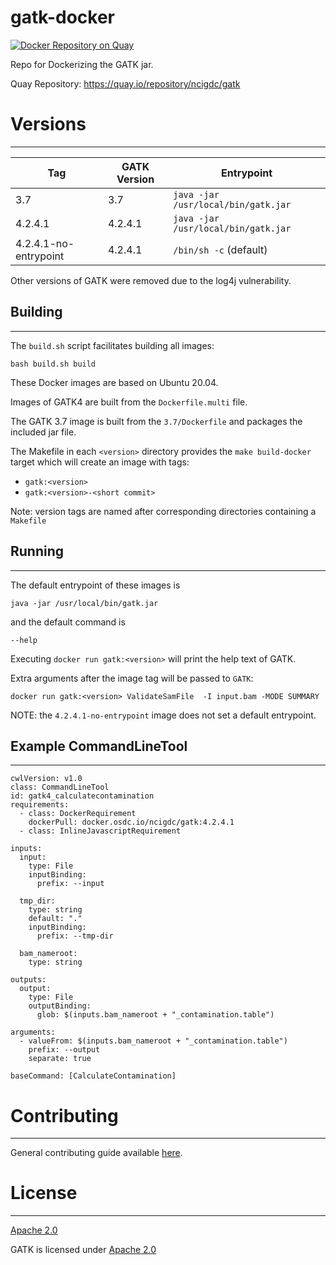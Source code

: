 # gatk-docker

[![Docker Repository on Quay](https://quay.io/repository/ncigdc/gatk/status?token=7028d589-285d-44f6-a5be-d4858c613eb6 "Docker Repository on Quay")](https://quay.io/repository/ncigdc/gatk)

Repo for Dockerizing the GATK jar.

Quay Repository: https://quay.io/repository/ncigdc/gatk

# Versions
---

| Tag                   | GATK Version | Entrypoint                          |
|-----------------------|--------------|-------------------------------------|
| 3.7                   | 3.7          | `java -jar /usr/local/bin/gatk.jar` |
| 4.2.4.1               | 4.2.4.1      | `java -jar /usr/local/bin/gatk.jar` |
| 4.2.4.1-no-entrypoint | 4.2.4.1      | `/bin/sh -c` (default)              |

Other versions of GATK were removed due to the log4j vulnerability.

## Building
---

The `build.sh` script facilitates building all images:

`bash build.sh build`

These Docker images are based on Ubuntu 20.04.

Images of GATK4 are built from the `Dockerfile.multi` file.

The GATK 3.7 image is built from the `3.7/Dockerfile` and packages the included jar file.

The Makefile in each `<version>` directory provides the `make build-docker` target which will create an image with tags:

* `gatk:<version>`
* `gatk:<version>-<short commit>`

Note: version tags are named after corresponding directories containing a `Makefile`

## Running
---
The default entrypoint of these images is

```
java -jar /usr/local/bin/gatk.jar
```

and the default command is

```
--help
```

Executing `docker run gatk:<version>` will print the help text of GATK.

Extra arguments after the image tag will be passed to `GATK`:

`docker run gatk:<version> ValidateSamFile  -I input.bam -MODE SUMMARY`

NOTE: the `4.2.4.1-no-entrypoint` image does not set a default entrypoint.

## Example CommandLineTool
---

```
cwlVersion: v1.0
class: CommandLineTool
id: gatk4_calculatecontamination
requirements:
  - class: DockerRequirement
    dockerPull: docker.osdc.io/ncigdc/gatk:4.2.4.1
  - class: InlineJavascriptRequirement

inputs:
  input:
    type: File
    inputBinding:
      prefix: --input

  tmp_dir:
    type: string
    default: "."
    inputBinding:
      prefix: --tmp-dir

  bam_nameroot:
    type: string

outputs:
  output:
    type: File
    outputBinding:
      glob: $(inputs.bam_nameroot + "_contamination.table")

arguments:
  - valueFrom: $(inputs.bam_nameroot + "_contamination.table")
    prefix: --output
    separate: true

baseCommand: [CalculateContamination]
```

# Contributing
---

General contributing guide available [here](https://github.com/NCI-GDC/portal-ui/blob/develop/CONTRIBUTING.md).

# License
---

[Apache 2.0](./LICENSE)

GATK is licensed under [Apache 2.0](https://github.com/broadinstitute/gatk/blob/master/LICENSE.TXT)
